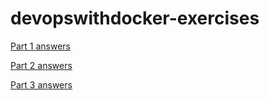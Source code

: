 # devopswithdocker-exercises

[Part 1 answers](part1/answers.md)

[Part 2 answers](part2/answers.md)

[Part 3 answers](part-3/answers.md)